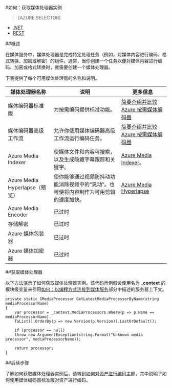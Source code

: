 <properties 
	pageTitle="如何创建媒体处理器 | Azure" 
	description="了解如何创建一个媒体处理器组件用来为 Azure 媒体服务编码、转换格式、加密或解密媒体内容。代码示例用 C# 编写且使用适用于 .NET 的媒体服务 SDK。" 
	services="media-services" 
	documentationCenter="" 
	authors="juliako" 
	manager="erikre" 
	editor=""/>  


<tags
	ms.service="media-services"
	ms.date="06/22/2016" 
	wacn.date=""/>


#如何：获取媒体处理器实例

> [AZURE.SELECTOR]
- [.NET](/documentation/articles/media-services-get-media-processor/)
- [REST](/documentation/articles/media-services-rest-get-media-processor/)
 

##概述

在媒体服务中，媒体处理器是完成特定处理任务（例如，对媒体内容进行编码、格式转换、加密或解密）的组件。通常，当你创建一个任务以便对媒体内容进行编码、加密或格式转换时，就需要创建一个媒体处理器。

下表提供了每个可用媒体处理器的名称和说明。

媒体处理器名称|说明|更多信息
---|---|---
媒体编码器标准版|为按需编码提供标准功能。 |[简要介绍并比较 Azure 按需媒体编码器](/documentation/articles/media-services-encode-asset/)
媒体编码器高级工作流|允许你使用媒体编码器高级工作流运行编码任务。|[简要介绍并比较 Azure 按需媒体编码器](/documentation/articles/media-services-encode-asset/)
Azure Media Indexer| 使媒体文件和内容可搜索，以及生成隐藏字幕跟踪和关键字。|[Azure Media Indexer](/documentation/articles/media-services-index-content/)。
Azure Media Hyperlapse（预览）|使你能够通过视频防抖动功能消除视频中的“晃动”。也可使将内容制作为可用剪辑的速度加快。|[Azure Media Hyperlapse](/documentation/articles/media-services-hyperlapse-content/)
Azure Media Encoder|已过时
存储解密| 已过时|
Azure 媒体包装器|已过时|
Azure 媒体加密器|已过时|

##获取媒体处理器

以下方法演示了如何获取媒体处理器实例。该代码示例假设使用名为 **_context** 的模块级变量来引用[如何：以编程方式连接到媒体服务](/documentation/articles/media-services-dotnet-connect-programmatically/)部分中描述的服务器上下文。

	private static IMediaProcessor GetLatestMediaProcessorByName(string mediaProcessorName)
	{
		var processor = _context.MediaProcessors.Where(p => p.Name == mediaProcessorName).
		ToList().OrderBy(p => new Version(p.Version)).LastOrDefault();
		
		if (processor == null)
		throw new ArgumentException(string.Format("Unknown media processor", mediaProcessorName));
		
		return processor;
	}



##后续步骤

了解如何获取媒体处理器实例后，请转到[如何对资产进行编码](/documentation/articles/media-services-dotnet-encode-with-media-encoder-standard/)主题，其中说明了如何使用媒体编码器标准版对资产进行编码。

<!---HONumber=Mooncake_0815_2016-->